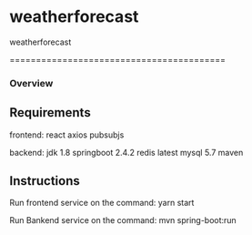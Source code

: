 # weatherforecast
weatherforecast


=========================================

### **Overview**



## Requirements
frontend:
react
axios
pubsubjs

backend:
jdk 1.8
springboot 2.4.2
redis latest
mysql 5.7
maven


## Instructions
Run frontend service on the command:
 yarn start

Run Bankend service on the command:
mvn spring-boot:run






